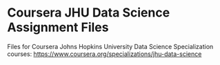 # Coursera JHU Data Science Assignment Files
Files for Coursera Johns Hopkins University Data Science Specialization courses:
https://www.coursera.org/specializations/jhu-data-science

